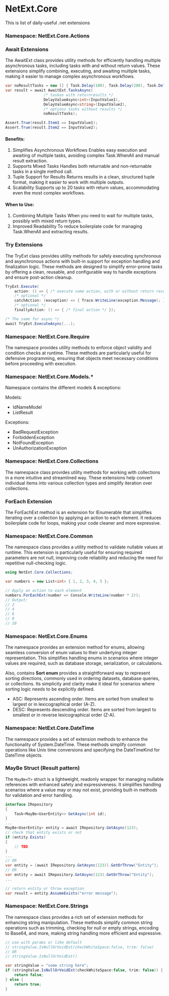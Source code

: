 # NetExt.Core
This is list of daily-useful .net extensions

### Namespace: NetExt.Core.Actions

### Await Extensions
The AwaitExt class provides utility methods for efficiently handling multiple asynchronous tasks, including tasks with and without return values. These extensions simplify combining, executing, and awaiting multiple tasks, making it easier to manage complex asynchronous workflows.
```csharp
var noResultTasks = new [] { Task.Delay(100), Task.Delay(200), Task.Delay(300) };
var result = await AwaitExt.TasksAsync(
                 /* taskas with returnresults */
                 DelayValueAsync<int>(InputValue1),
                 DelayValueAsync<string>(InputValue2),
                 /* options tasks without results */
                 noResultTasks);

Assert.True(result.Item1 == InputValue1);
Assert.True(result.Item2 == InputValue2);
```
#### Benefits:
1. Simplifies Asynchronous Workflows
Enables easy execution and awaiting of multiple tasks, avoiding complex Task.WhenAll and manual result extraction.
2. Supports Mixed Tasks
Handles both returnable and non-returnable tasks in a single method call.
3. Tuple Support for Results
Returns results in a clean, structured tuple format, making it easier to work with multiple outputs.
4. Scalability
Supports up to 20 tasks with return values, accommodating even the most complex workflows.

#### When to Use:
1. Combining Multiple Tasks
When you need to wait for multiple tasks, possibly with mixed return types.
2. Improved Readability
To reduce boilerplate code for managing Task.WhenAll and extracting results.

### Try Extensions
The TryExt class provides utility methods for safely executing synchronous and asynchronous actions with built-in support for exception handling and finalization logic. These methods are designed to simplify error-prone tasks by offering a clean, reusable, and configurable way to handle exceptions and ensure post-action cleanup.
```csharp
TryExt.Execute(
    action: () => { /* execute some action, with or without return result */ },
    /* optional */
    catchAction: (exception) => { Trace.WriteLine(exception.Message); },
    /* optional */
    finallyAction: () => { /* final action */ });

/* The same for async */
await TryExt.ExecuteAsync(...);
```

### Namespace: NetExt.Core.Require
The namespace provides utility methods to enforce object validity and condition checks at runtime. These methods are particularly useful for defensive programming, ensuring that objects meet necessary conditions before proceeding with execution.

### Namespace: NetExt.Core.Models.*
Namespace contains the different models & exceptions:

Models:
* IdNameModel
* ListResult

Exceptions:
* BadRequestException
* ForbiddenException
* NotFoundException
* UnAuthorizationException

### Namespace: NetExt.Core.Collections
The namespace class provides utility methods for working with collections in a more intuitive and streamlined way. These extensions help convert individual items into various collection types and simplify iteration over collections.

### ForEach Extension
The ForEachExt method is an extension for IEnumerable<T> that simplifies iterating over a collection by applying an action to each element. It reduces boilerplate code for loops, making your code cleaner and more expressive.

### Namespace: NetExt.Core.Common
The namespace class provides a utility method to validate nullable values at runtime. This extension is particularly useful for ensuring required parameters are not null, improving code reliability and reducing the need for repetitive null-checking logic.
```csharp
using NetExt.Core.Collections;

var numbers = new List<int> { 1, 2, 3, 4, 5 };

// Apply an action to each element
numbers.ForEachExt(number => Console.WriteLine(number * 2));
// Output:
// 2
// 4
// 6
// 8
// 10
```

### Namespace: NetExt.Core.Enums
The namespace provides an extension method for enums, allowing seamless conversion of enum values to their underlying integer representation. This simplifies handling enums in scenarios where integer values are required, such as database storage, serialization, or calculations.

Also, contains **Sort enum** provides a straightforward way to represent sorting directions, commonly used in ordering datasets, database queries, or collections. Its simplicity and clarity make it ideal for scenarios where sorting logic needs to be explicitly defined.
* ASC: Represents ascending order. Items are sorted from smallest to largest or in lexicographical order (A-Z).
* DESC: Represents descending order. Items are sorted from largest to smallest or in reverse lexicographical order (Z-A).

### Namespace: NetExt.Core.DateTime
The namespace provides a set of extension methods to enhance the functionality of System.DateTime. These methods simplify common operations like Unix time conversions and specifying the DateTimeKind for DateTime objects.

### MayBe Struct (Result pattern)
The `MayBe<T>` struct is a lightweight, readonly wrapper for managing nullable references with enhanced safety and expressiveness. It simplifies handling scenarios where a value may or may not exist, providing built-in methods for validation and error handling.
```csharp
interface IRepository
{
    Task<MayBe<UserEntity>> GetAsync(int id); 
}
...
MayBe<UserEntity> entity = await IRepository.GetAsync(123);
// check that entity exists or not
if (entity.Exists)
{
    // TBD
}
...
// OR
var entity = (await IRepository.GetAsync(123)).GetOrThrow("Entity");
// OR
var entity = await IRepository.GetAsync(123).GetOrThrow("Entity");
...

// return entity or throw exception
var result = entity.AssumeExists("error message");
```

### Namespace: NetExt.Core.Strings
The namespace class provides a rich set of extension methods for enhancing string manipulation. These methods simplify common string operations such as trimming, checking for null or empty strings, encoding to Base64, and more, making string handling more efficient and expressive.
```csharp
// use with params or like default
// stringValue.IsNullOrVoidExt(checkWhiteSpace:false, trim: false)
// OR
// stringValue.IsNullOrVoidExt()

var stringValue = "some string here";
if (stringValue.IsNullOrVoidExt(checkWhiteSpace:false, trim: false)) {
    return false;
} else {
    return true;
}
```

